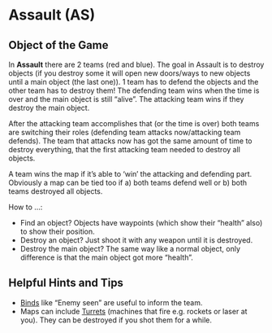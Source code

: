 Assault (AS)
============

Object of the Game
------------------

In **Assault** there are 2 teams (red and blue). The goal in Assault is to destroy objects (if you destroy some it will open new doors/ways to new objects until a main object (the last one)). 1 team has to defend the objects and the other team has to destroy them! The defending team wins when the time is over and the main object is still “alive”. The attacking team wins if they destroy the main object.

After the attacking team accomplishes that (or the time is over) both teams are switching their roles (defending team attacks now/attacking team defends). The team that attacks now has got the same amount of time to destroy everything, that the first attacking team needed to destroy all objects.

A team wins the map if it’s able to ‘win’ the attacking and defending part. Obviously a map can be tied too if a) both teams defend well or b) both teams destroyed all objects.

How to …:

- Find an object? Objects have waypoints (which show their “health” also) to show their position.
- Destroy an object? Just shoot it with any weapon until it is destroyed.
- Destroy the main object? The same way like a normal object, only difference is that the main object got more “health”.

Helpful Hints and Tips
----------------------

- [Binds](Binds) like “Enemy seen” are useful to inform the team.
- Maps can include [Turrets](Turrets) (machines that fire e.g. rockets or laser at you). They can be destroyed if you shot them for a while.